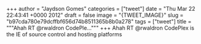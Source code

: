 
+++
author = "Jaydson Gomes"
categories = ["tweet"]
date = "Thu Mar 22 22:43:41 +0000 2012"
draft = false
image = "{TWEET_IMAGE}"
slug = "b97cda780e79dcffbf656d74b8511365b8b0a278"
tags = ["tweet"]
title = """Ahah RT @rwaldron CodePle..."""
+++
Ahah RT @rwaldron CodePlex is the IE of source control and hosting platforms
